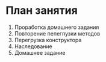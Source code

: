 # План занятия

01. Проработка домашнего задания
02. Повторение пепегпузки методов
03. Перегрузка конструктора
04. Наследование
05. Домашнее задание